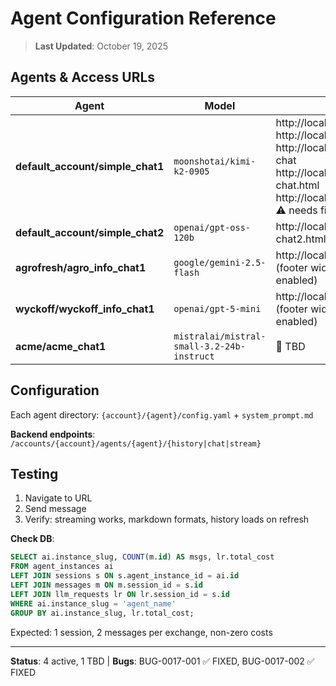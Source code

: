 # Agent Configuration Reference

> **Last Updated**: October 19, 2025

## Agents & Access URLs

| Agent | Model | Frontend URLs |
|-------|-------|---------------|
| **default_account/simple_chat1** | `moonshotai/kimi-k2-0905` | http://localhost:8000/ (system)<br>http://localhost:4321/demo/widget<br>http://localhost:4321/demo/simple-chat<br>http://localhost:4321/htmx-chat.html<br>http://localhost:4321/demo/iframe ⚠️ needs fixes |
| **default_account/simple_chat2** | `openai/gpt-oss-120b` | http://localhost:4321/htmx-chat2.html |
| **agrofresh/agro_info_chat1** | `google/gemini-2.5-flash` | http://localhost:4321/agrofresh (footer widget, vector search enabled) |
| **wyckoff/wyckoff_info_chat1** | `openai/gpt-5-mini` | http://localhost:4321/wyckoff (footer widget, vector search enabled) |
| **acme/acme_chat1** | `mistralai/mistral-small-3.2-24b-instruct` | 🚧 TBD |

## Configuration

Each agent directory: `{account}/{agent}/config.yaml` + `system_prompt.md`

**Backend endpoints**: `/accounts/{account}/agents/{agent}/{history|chat|stream}`

## Testing

1. Navigate to URL
2. Send message
3. Verify: streaming works, markdown formats, history loads on refresh

**Check DB**:
```sql
SELECT ai.instance_slug, COUNT(m.id) AS msgs, lr.total_cost
FROM agent_instances ai
LEFT JOIN sessions s ON s.agent_instance_id = ai.id
LEFT JOIN messages m ON m.session_id = s.id
LEFT JOIN llm_requests lr ON lr.session_id = s.id
WHERE ai.instance_slug = 'agent_name'
GROUP BY ai.instance_slug, lr.total_cost;
```

Expected: 1 session, 2 messages per exchange, non-zero costs

---

**Status**: 4 active, 1 TBD | **Bugs**: BUG-0017-001 ✅ FIXED, BUG-0017-002 ✅ FIXED

